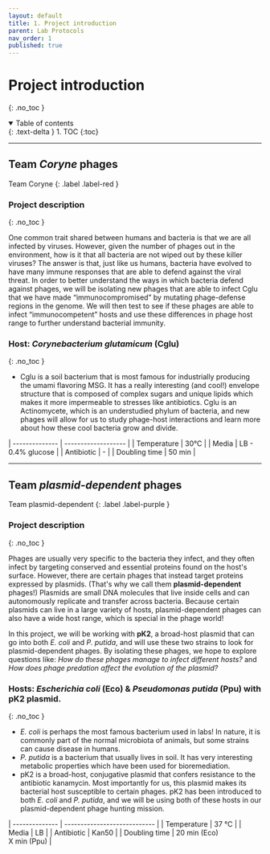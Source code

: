 ```yaml
---
layout: default
title: 1. Project introduction
parent: Lab Protocols
nav_order: 1
published: true
---
```


# Project introduction
{: .no_toc }

<details open markdown="block">
  <summary>
    Table of contents
  </summary>
  {: .text-delta }
1. TOC
{:toc}
</details>

---

## Team _Coryne_ phages

Team Coryne
{: .label .label-red }

### Project description
{: .no_toc }

One common trait shared between humans and bacteria is that we are all infected by viruses. However, given the number of phages out in the environment, how is it that all bacteria are not wiped out by these killer viruses? The answer is that, just like us humans, bacteria have evolved to have many immune responses that are able to defend against the viral threat. In order to better understand the ways in which bacteria defend against phages, we will be isolating new phages that are able to infect Cglu that we have made “immunocompromised” by mutating phage-defense regions in the genome. We will then test to see if these phages are able to infect “immunocompetent” hosts and use these differences in phage host range to further understand bacterial immunity.

### Host: **_Corynebacterium glutamicum_ (Cglu)**
{: .no_toc }

- Cglu is a soil bacterium that is most famous for industrially producing the umami flavoring MSG. It has a really interesting (and cool!) envelope structure that is composed of complex sugars and unique lipids which makes it more impermeable to stresses like antibiotics. Cglu is an Actinomycete, which is an understudied phylum of bacteria, and new phages will allow for us to study phage-host interactions and learn more about how these cool bacteria grow and divide.

| -------------- | ------------------- |
| Temperature    | 30℃                 |
| Media          | LB - 0.4% glucose   |
| Antibiotic     | -                   |
| Doubling time  | 50 min              |

---

## Team _plasmid-dependent_ phages

Team plasmid-dependent
{: .label .label-purple }

### Project description
{: .no_toc }

Phages are usually very specific to the bacteria they infect, and they often infect by targeting conserved and essential proteins found on the host's surface. However, there are certain phages that instead target proteins expressed by plasmids. (That's why we call them **plasmid-dependent** phages!) Plasmids are small DNA molecules that live inside cells and can autonomously replicate and transfer across bacteria. Because certain plasmids can live in a large variety of hosts, plasmid-dependent phages can also have a wide host range, which is special in the phage world!

In this project, we will be working with **pK2**, a broad-host plasmid that can go into both *E. coli* and *P. putida*, and will use these two strains to look for plasmid-dependent phages. By isolating these phages, we hope to explore questions like: _How do these phages manage to infect different hosts?_ and _How does phage predation affect the evolution of the plasmid?_


### Hosts: _Escherichia coli_ (Eco) & _Pseudomonas putida_ (Ppu) with pK2 plasmid.
{: .no_toc }

- _E. coli_ is perhaps the most famous bacterium used in labs! In nature, it is commonly part of the normal microbiota of animals, but some strains can cause disease in humans.
- _P. putida_ is a bacterium that usually lives in soil. It has very interesting metabolic properties which have been used for bioremediation.
- pK2 is a broad-host, conjugative plasmid that confers resistance to the antibiotic kanamycin. Most importantly for us, this plasmid makes its bacterial host susceptible to certain phages. pK2 has been introduced to both _E. coli_ and _P. putida_, and we will be using both of these hosts in our plasmid-dependent phage hunting mission.


| -------------- | ---------------------------- |
| Temperature    | 37 ℃                         |
| Media          | LB                           |
| Antibiotic     | Kan50                        |
| Doubling time  | 20 min (Eco) <br> X min (Ppu) |

